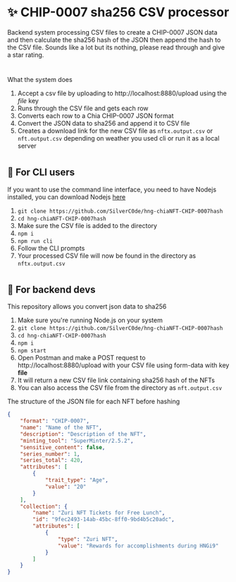 # ✨ CHIP-0007 sha256 CSV processor
Backend system processing CSV files to create a CHIP-0007 JSON data and then calculate the sha256 hash of the JSON then append the hash to the CSV file.
Sounds like a lot but its nothing, please read through and give a star rating.

#

What the system does
1. Accept a csv file by uploading to http://localhost:8880/upload using the *file* key
2. Runs through the CSV file and gets each row
3. Converts each row to a Chia CHIP-0007 JSON format
4. Convert the JSON data to sha256 and append it to CSV file
5. Creates a download link for the new CSV file as `nftx.output.csv` or `nft.output.csv` depending on weather you used cli or run it as a local server


#
## 🧙 For CLI users


If you want to use the command line interface, you need to have Nodejs installed, you can download Nodejs [here](https://nodejs.org/en/download/)

1. ``git clone https://github.com/SilverC0de/hng-chiaNFT-CHIP-0007hash``
2. ``cd hng-chiaNFT-CHIP-0007hash``
3. Make sure the CSV file is added to the directory
4. ``npm i``
5. ``npm run cli``
6. Follow the CLI prompts
7. Your processed CSV file will now be found in the directory as `nftx.output.csv`


#
## 🥷 For backend devs

This repository allows you convert json data to sha256

1. Make sure you're running Node.js on your system
2. ``git clone https://github.com/SilverC0de/hng-chiaNFT-CHIP-0007hash``
3. ``cd hng-chiaNFT-CHIP-0007hash``
4. ``npm i``
5. ``npm start``
6. Open Postman and make a POST request to http://localhost:8880/upload with your CSV file using form-data with key **file**
7. It will return a new CSV file link containing sha256 hash of the NFTs
8. You can also access the CSV file from the directory as `nft.output.csv`

The structure of the JSON file for each NFT before hashing
```json
{
    "format": "CHIP-0007",
    "name": "Name of the NFT",
    "description": "Description of the NFT",
    "minting_tool": "SuperMinter/2.5.2",
    "sensitive_content": false,
    "series_number": 1,
    "series_total": 420,
    "attributes": [
        {
            "trait_type": "Age",
            "value": "20"
        }
    ],
    "collection": {
        "name": "Zuri NFT Tickets for Free Lunch",
        "id": "9fec2493-14ab-45bc-8ff0-9bd4b5c20adc",
        "attributes": [
            {
                "type": "Zuri NFT",
                "value": "Rewards for accomplishments during HNGi9"
            }
        ]
    }
}
```

